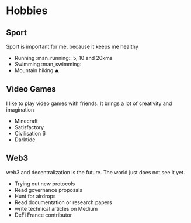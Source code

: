 # Hobbies

## Sport

Sport is important for me, because it keeps me healthy

* Running :man\_running::  5, 10 and 20kms
* Swimming :man\_swimming:
* Mountain hiking :mountain:

## Video Games

I like to play video games with friends. It brings a lot of creativity and imagination

* Minecraft
* Satisfactory
* Civilisation 6
* Darktide

## Web3

web3 and decentralization is the future. The world just does not see it yet.

* Trying out new protocols
* Read governance proposals
* Hunt for airdrops
* Read documentation or research papers
* write technical articles on Medium
* DeFi France contributor
